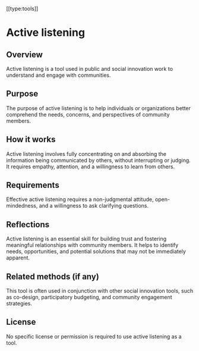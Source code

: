 [[type:tools]]

# Active listening

## Overview
Active listening is a tool used in public and social innovation work to understand and engage with communities.

## Purpose
The purpose of active listening is to help individuals or organizations better comprehend the needs, concerns, and perspectives of community members.

## How it works
Active listening involves fully concentrating on and absorbing the information being communicated by others, without interrupting or judging. It requires empathy, attention, and a willingness to learn from others.

## Requirements
Effective active listening requires a non-judgmental attitude, open-mindedness, and a willingness to ask clarifying questions.

## Reflections
Active listening is an essential skill for building trust and fostering meaningful relationships with community members. It helps to identify needs, opportunities, and potential solutions that may not be immediately apparent.

## Related methods (if any)
This tool is often used in conjunction with other social innovation tools, such as co-design, participatory budgeting, and community engagement strategies.

## License
No specific license or permission is required to use active listening as a tool.